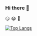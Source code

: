 ### Hi there 👋
😏
😂
🤭

[![Top Langs](https://github-readme-stats.vercel.app/api/top-langs/?username=yumalg12)](https://github.com/yumalg12/github-readme-stats)
